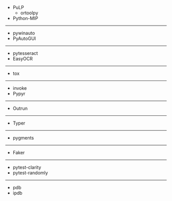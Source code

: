 
* PuLP
  * ortoolpy
* Python-MIP

-----

* pywinauto
* PyAutoGUI

-----

* pytesseract
* EasyOCR

-----

* tox

-----

* invoke
* Pypyr

-----

* Outrun

-----

* Typer

-----

* pygments

-----

* Faker

-----

* pytest-clarity
* pytest-randomly

-----

* pdb
* ipdb

